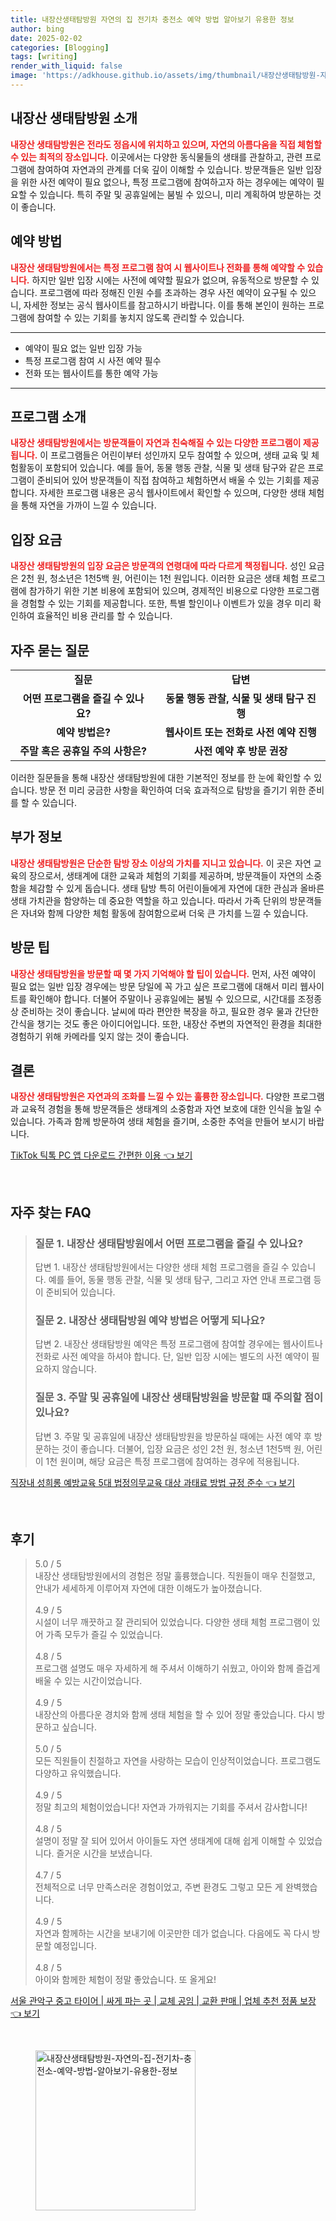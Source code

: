 ```yaml
---
title: 내장산생태탐방원 자연의 집 전기차 충전소 예약 방법 알아보기 유용한 정보
author: bing
date: 2025-02-02
categories: [Blogging]
tags: [writing]
render_with_liquid: false
image: 'https://adkhouse.github.io/assets/img/thumbnail/내장산생태탐방원-자연의-집-전기차-충전소-예약-방법-알아보기-유용한-정보.webp'
---
```



<h2 id='내장산_생태탐방원_소개'>내장산 생태탐방원 소개</h2>

<p><b><span style="color: #ee2323;">내장산 생태탐방원은 전라도 정읍시에 위치하고 있으며, 자연의 아름다움을 직접 체험할 수 있는 최적의 장소입니다.</span></b> 이곳에서는 다양한 동식물들의 생태를 관찰하고, 관련 프로그램에 참여하여 자연과의 관계를 더욱 깊이 이해할 수 있습니다. 방문객들은 일반 입장을 위한 사전 예약이 필요 없으나, 특정 프로그램에 참여하고자 하는 경우에는 예약이 필요할 수 있습니다. 특히 주말 및 공휴일에는 붐빌 수 있으니, 미리 계획하여 방문하는 것이 좋습니다.</p>

<h2 id='예약_방법'>예약 방법</h2>

<p><b><span style="color: #ee2323;">내장산 생태탐방원에서는 특정 프로그램 참여 시 웹사이트나 전화를 통해 예약할 수 있습니다.</span></b> 하지만 일반 입장 시에는 사전에 예약할 필요가 없으며, 유동적으로 방문할 수 있습니다. 프로그램에 따라 정해진 인원 수를 초과하는 경우 사전 예약이 요구될 수 있으니, 자세한 정보는 공식 웹사이트를 참고하시기 바랍니다. 이를 통해 본인이 원하는 프로그램에 참여할 수 있는 기회를 놓치지 않도록 관리할 수 있습니다.</p>

<hr />

<ul>
    <li>예약이 필요 없는 일반 입장 가능</li>
    <li>특정 프로그램 참여 시 사전 예약 필수</li>
    <li>전화 또는 웹사이트를 통한 예약 가능</li>
</ul>

<hr />

<h2 id='프로그램_소개'>프로그램 소개</h2>

<p><b><span style="color: #ee2323;">내장산 생태탐방원에서는 방문객들이 자연과 친숙해질 수 있는 다양한 프로그램이 제공됩니다.</span></b> 이 프로그램들은 어린이부터 성인까지 모두 참여할 수 있으며, 생태 교육 및 체험활동이 포함되어 있습니다. 예를 들어, 동물 행동 관찰, 식물 및 생태 탐구와 같은 프로그램이 준비되어 있어 방문객들이 직접 참여하고 체험하면서 배울 수 있는 기회를 제공합니다. 자세한 프로그램 내용은 공식 웹사이트에서 확인할 수 있으며, 다양한 생태 체험을 통해 자연을 가까이 느낄 수 있습니다.</p>

<h2 id='입장_요금'>입장 요금</h2>

<p><b><span style="color: #ee2323;">내장산 생태탐방원의 입장 요금은 방문객의 연령대에 따라 다르게 책정됩니다.</span></b> 성인 요금은 2천 원, 청소년은 1천5백 원, 어린이는 1천 원입니다. 이러한 요금은 생태 체험 프로그램에 참가하기 위한 기본 비용에 포함되어 있으며, 경제적인 비용으로 다양한 프로그램을 경험할 수 있는 기회를 제공합니다. 또한, 특별 할인이나 이벤트가 있을 경우 미리 확인하여 효율적인 비용 관리를 할 수 있습니다.</p>

<h2 id='자주_묻는_질문'>자주 묻는 질문</h2>

<table>
    <tr>
        <td style="text-align: center; height: 17px;"><b>질문</b></td>
        <td style="text-align: center; height: 17px;"><b>답변</b></td>
    </tr>
    <tr>
        <td style="text-align: center; height: 17px;"><b>어떤 프로그램을 즐길 수 있나요?</b></td>
        <td style="text-align: center; height: 17px;"><b>동물 행동 관찰, 식물 및 생태 탐구 진행</b></td>
    </tr>
    <tr>
        <td style="text-align: center; height: 17px;"><b>예약 방법은?</b></td>
        <td style="text-align: center; height: 17px;"><b>웹사이트 또는 전화로 사전 예약 진행</b></td>
    </tr>
    <tr>
        <td style="text-align: center; height: 17px;"><b>주말 혹은 공휴일 주의 사항은?</b></td>
        <td style="text-align: center; height: 17px;"><b>사전 예약 후 방문 권장</b></td>
    </tr>
</table>

<p>이러한 질문들을 통해 내장산 생태탐방원에 대한 기본적인 정보를 한 눈에 확인할 수 있습니다. 방문 전 미리 궁금한 사항을 확인하여 더욱 효과적으로 탐방을 즐기기 위한 준비를 할 수 있습니다.</p>

<h2 id='부가_정보'>부가 정보</h2>

<p><b><span style="color: #ee2323;">내장산 생태탐방원은 단순한 탐방 장소 이상의 가치를 지니고 있습니다.</span></b> 이 곳은 자연 교육의 장으로서, 생태계에 대한 교육과 체험의 기회를 제공하며, 방문객들이 자연의 소중함을 체감할 수 있게 돕습니다. 생태 탐방 특히 어린이들에게 자연에 대한 관심과 올바른 생태 가치관을 함양하는 데 중요한 역할을 하고 있습니다. 따라서 가족 단위의 방문객들은 자녀와 함께 다양한 체험 활동에 참여함으로써 더욱 큰 가치를 느낄 수 있습니다.</p>

<h2 id='방문_팁'>방문 팁</h2>

<p><b><span style="color: #ee2323;">내장산 생태탐방원을 방문할 때 몇 가지 기억해야 할 팁이 있습니다.</span></b> 먼저, 사전 예약이 필요 없는 일반 입장 경우에는 방문 당일에 꼭 가고 싶은 프로그램에 대해서 미리 웹사이트를 확인해야 합니다. 더불어 주말이나 공휴일에는 붐빌 수 있으므로, 시간대를 조정종상 준비하는 것이 좋습니다. 날씨에 따라 편안한 복장을 하고, 필요한 경우 물과 간단한 간식을 챙기는 것도 좋은 아이디어입니다. 또한, 내장산 주변의 자연적인 환경을 최대한 경험하기 위해 카메라를 잊지 않는 것이 좋습니다.</p>

<h2 id='결론'>결론</h2>

<p><b><span style="color: #ee2323;">내장산 생태탐방원은 자연과의 조화를 느낄 수 있는 훌륭한 장소입니다.</span></b> 다양한 프로그램과 교육적 경험을 통해 방문객들은 생태계의 소중함과 자연 보호에 대한 인식을 높일 수 있습니다. 가족과 함께 방문하여 생태 체험을 즐기며, 소중한 추억을 만들어 보시기 바랍니다.</p>


<p><a class="click-button" title="TikTok 틱톡 PC 앱 다운로드 간편한 이용" href="https://adkhouse.github.io/posts/TikTok-%ED%8B%B1%ED%86%A1-PC-%EC%95%B1-%EB%8B%A4%EC%9A%B4%EB%A1%9C%EB%93%9C-%EA%B0%84%ED%8E%B8%ED%95%9C-%EC%9D%B4%EC%9A%A9/" rel="dofollow">TikTok 틱톡 PC 앱 다운로드 간편한 이용 👈 보기</a></p><br>
<h2 id='자주_찾는_FAQ'>자주 찾는 FAQ</h2>
<div itemscope="" itemtype="https://schema.org/FAQPage">
<blockquote>
<div itemscope="" itemprop="mainEntity" itemtype="https://schema.org/Question">
<h3 itemprop="name">질문 1. 내장산 생태탐방원에서 어떤 프로그램을 즐길 수 있나요?</h3>
<div itemscope="" itemprop="acceptedAnswer" itemtype="https://schema.org/Answer">
<span itemprop="text">
<p>답변 1. 내장산 생태탐방원에서는 다양한 생태 체험 프로그램을 즐길 수 있습니다. 예를 들어, 동물 행동 관찰, 식물 및 생태 탐구, 그리고 자연 안내 프로그램 등이 준비되어 있습니다.</p>
</span>
</div>
</div>
<div itemscope="" itemprop="mainEntity" itemtype="https://schema.org/Question">
<h3 itemprop="name">질문 2. 내장산 생태탐방원 예약 방법은 어떻게 되나요?</h3>
<div itemscope="" itemprop="acceptedAnswer" itemtype="https://schema.org/Answer">
<span itemprop="text">
<p>답변 2. 내장산 생태탐방원 예약은 특정 프로그램에 참여할 경우에는 웹사이트나 전화로 사전 예약을 하셔야 합니다. 단, 일반 입장 시에는 별도의 사전 예약이 필요하지 않습니다.</p>
</span>
</div>
</div>
<div itemscope="" itemprop="mainEntity" itemtype="https://schema.org/Question">
<h3 itemprop="name">질문 3. 주말 및 공휴일에 내장산 생태탐방원을 방문할 때 주의할 점이 있나요?</h3>
<div itemscope="" itemprop="acceptedAnswer" itemtype="https://schema.org/Answer">
<span itemprop="text">
<p>답변 3. 주말 및 공휴일에 내장산 생태탐방원을 방문하실 때에는 사전 예약 후 방문하는 것이 좋습니다. 더불어, 입장 요금은 성인 2천 원, 청소년 1천5백 원, 어린이 1천 원이며, 해당 요금은 특정 프로그램에 참여하는 경우에 적용됩니다.</p>
</span>
</div>
</div>
</blockquote>
</div>
<p><a class="click-button" title="직장내 성희롱 예방교육 5대 법정의무교육 대상 과태료 방법 규정 준수" href="https://adkhouse.github.io/posts/%EC%A7%81%EC%9E%A5%EB%82%B4-%EC%84%B1%ED%9D%AC%EB%A1%B1-%EC%98%88%EB%B0%A9%EA%B5%90%EC%9C%A1-5%EB%8C%80-%EB%B2%95%EC%A0%95%EC%9D%98%EB%AC%B4%EA%B5%90%EC%9C%A1-%EB%8C%80%EC%83%81-%EA%B3%BC%ED%83%9C%EB%A3%8C-%EB%B0%A9%EB%B2%95-%EA%B7%9C%EC%A0%95-%EC%A4%80%EC%88%98/" rel="dofollow">직장내 성희롱 예방교육 5대 법정의무교육 대상 과태료 방법 규정 준수 👈 보기</a></p><br>
<h2 id='후기'>후기</h2>
<div itemscope itemtype="https://schema.org/Product">
  <blockquote>
  <div itemprop="review" itemscope itemtype="https://schema.org/Review">
      <div itemprop="reviewRating" itemscope itemtype="https://schema.org/Rating"> <span itemprop="ratingValue">5.0</span> / <span itemprop="bestRating">5</span> </div>
      <span itemprop="reviewBody">내장산 생태탐방원에서의 경험은 정말 훌륭했습니다. 직원들이 매우 친절했고, 안내가 세세하게 이루어져 자연에 대한 이해도가 높아졌습니다.</span>
  </div>
  <br>
  <div itemprop="review" itemscope itemtype="https://schema.org/Review">
      <div itemprop="reviewRating" itemscope itemtype="https://schema.org/Rating"> <span itemprop="ratingValue">4.9</span> / <span itemprop="bestRating">5</span> </div>
      <span itemprop="reviewBody">시설이 너무 깨끗하고 잘 관리되어 있었습니다. 다양한 생태 체험 프로그램이 있어 가족 모두가 즐길 수 있었습니다.</span>
  </div>
  <br>
  <div itemprop="review" itemscope itemtype="https://schema.org/Review">
      <div itemprop="reviewRating" itemscope itemtype="https://schema.org/Rating"> <span itemprop="ratingValue">4.8</span> / <span itemprop="bestRating">5</span> </div>
      <span itemprop="reviewBody">프로그램 설명도 매우 자세하게 해 주셔서 이해하기 쉬웠고, 아이와 함께 즐겁게 배울 수 있는 시간이었습니다.</span>
  </div>
  <br>
  <div itemprop="review" itemscope itemtype="https://schema.org/Review">
      <div itemprop="reviewRating" itemscope itemtype="https://schema.org/Rating"> <span itemprop="ratingValue">4.9</span> / <span itemprop="bestRating">5</span> </div>
      <span itemprop="reviewBody">내장산의 아름다운 경치와 함께 생태 체험을 할 수 있어 정말 좋았습니다. 다시 방문하고 싶습니다.</span>
  </div>
  <br>
  <div itemprop="review" itemscope itemtype="https://schema.org/Review">
      <div itemprop="reviewRating" itemscope itemtype="https://schema.org/Rating"> <span itemprop="ratingValue">5.0</span> / <span itemprop="bestRating">5</span> </div>
      <span itemprop="reviewBody">모든 직원들이 친절하고 자연을 사랑하는 모습이 인상적이었습니다. 프로그램도 다양하고 유익했습니다.</span>
  </div>
  <br>
  <div itemprop="review" itemscope itemtype="https://schema.org/Review">
      <div itemprop="reviewRating" itemscope itemtype="https://schema.org/Rating"> <span itemprop="ratingValue">4.9</span> / <span itemprop="bestRating">5</span> </div>
      <span itemprop="reviewBody">정말 최고의 체험이었습니다! 자연과 가까워지는 기회를 주셔서 감사합니다!</span>
  </div>
  <br>
  <div itemprop="review" itemscope itemtype="https://schema.org/Review">
      <div itemprop="reviewRating" itemscope itemtype="https://schema.org/Rating"> <span itemprop="ratingValue">4.8</span> / <span itemprop="bestRating">5</span> </div>
      <span itemprop="reviewBody">설명이 정말 잘 되어 있어서 아이들도 자연 생태계에 대해 쉽게 이해할 수 있었습니다. 즐거운 시간을 보냈습니다.</span>
  </div>
  <br>
  <div itemprop="review" itemscope itemtype="https://schema.org/Review">
      <div itemprop="reviewRating" itemscope itemtype="https://schema.org/Rating"> <span itemprop="ratingValue">4.7</span> / <span itemprop="bestRating">5</span> </div>
      <span itemprop="reviewBody">전체적으로 너무 만족스러운 경험이었고, 주변 환경도 그렇고 모든 게 완벽했습니다.</span>
  </div>
  <br>
  <div itemprop="review" itemscope itemtype="https://schema.org/Review">
      <div itemprop="reviewRating" itemscope itemtype="https://schema.org/Rating"> <span itemprop="ratingValue">4.9</span> / <span itemprop="bestRating">5</span> </div>
      <span itemprop="reviewBody">자연과 함께하는 시간을 보내기에 이곳만한 데가 없습니다. 다음에도 꼭 다시 방문할 예정입니다.</span>
  </div>
  <br>
  <div itemprop="review" itemscope itemtype="https://schema.org/Review">
      <div itemprop="reviewRating" itemscope itemtype="https://schema.org/Rating"> <span itemprop="ratingValue">4.8</span> / <span itemprop="bestRating">5</span> </div>
      <span itemprop="reviewBody">아이와 함께한 체험이 정말 좋았습니다. 또 올게요!</span>
  </div>
  </blockquote>
</div>
<p><a class="click-button" title="서울 관악구 중고 타이어 | 싸게 파는 곳 | 교체 공임 | 교환 판매 | 업체 추천 정품 보장" href="https://adkhouse.github.io/posts/%EC%84%9C%EC%9A%B8-%EA%B4%80%EC%95%85%EA%B5%AC-%EC%A4%91%EA%B3%A0-%ED%83%80%EC%9D%B4%EC%96%B4-%EC%8B%B8%EA%B2%8C-%ED%8C%8C%EB%8A%94-%EA%B3%B3-%EA%B5%90%EC%B2%B4-%EA%B3%B5%EC%9E%84-%EA%B5%90%ED%99%98-%ED%8C%90%EB%A7%A4-%EC%97%85%EC%B2%B4-%EC%B6%94%EC%B2%9C-%EC%A0%95%ED%92%88-%EB%B3%B4%EC%9E%A5/" rel="dofollow">서울 관악구 중고 타이어 | 싸게 파는 곳 | 교체 공임 | 교환 판매 | 업체 추천 정품 보장 👈 보기</a></p><br>
<figure class="image"><img src="https://adkhouse.github.io/assets/img/thumbnail/내장산생태탐방원-자연의-집-전기차-충전소-예약-방법-알아보기-유용한-정보.webp" alt="내장산생태탐방원-자연의-집-전기차-충전소-예약-방법-알아보기-유용한-정보" width="256" height="256"></figure>